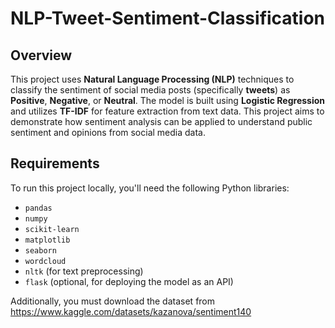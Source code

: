 # NLP-Tweet-Sentiment-Classification

## Overview

This project uses **Natural Language Processing (NLP)** techniques to classify the sentiment of social media posts (specifically **tweets**) as **Positive**, **Negative**, or **Neutral**. The model is built using **Logistic Regression** and utilizes **TF-IDF** for feature extraction from text data. This project aims to demonstrate how sentiment analysis can be applied to understand public sentiment and opinions from social media data.

## Requirements

To run this project locally, you'll need the following Python libraries:

- `pandas`
- `numpy`
- `scikit-learn`
- `matplotlib`
- `seaborn`
- `wordcloud`
- `nltk` (for text preprocessing)
- `flask` (optional, for deploying the model as an API)

Additionally, you must download the dataset from https://www.kaggle.com/datasets/kazanova/sentiment140 
